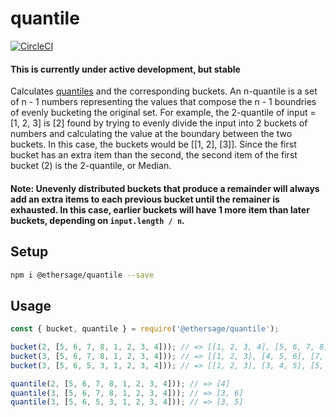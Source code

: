 # quantile

[![CircleCI](https://circleci.com/gh/ethersage/quantile.svg?style=svg)](https://circleci.com/gh/ethersage/quantile)

#### This is currently under active development, but stable

Calculates [quantiles](https://en.wikipedia.org/wiki/Quantile) and the corresponding buckets. An n-quantile is a set of n - 1 numbers representing the values that compose the n - 1 boundries of evenly bucketing the original set. For example, the 2-quantile of input = [1, 2, 3] is [2] found by trying to evenly divide the input into 2 buckets of numbers and calculating the value at the boundary between the two buckets. In this case, the buckets would be [[1, 2], [3]]. Since the first bucket has an extra item than the second, the second item of the first bucket (2) is the 2-quantile, or Median.

#### Note: Unevenly distributed buckets that produce a remainder will always add an extra items to each previous bucket until the remainer is exhausted. In this case, earlier buckets will have 1 more item than later buckets, depending on `input.length / n`.

## Setup

```bash
npm i @ethersage/quantile --save
```

## Usage

```js
const { bucket, quantile } = require('@ethersage/quantile');

bucket(2, [5, 6, 7, 8, 1, 2, 3, 4])); // => [[1, 2, 3, 4], [5, 6, 7, 8]]
bucket(3, [5, 6, 7, 8, 1, 2, 3, 4])); // => [[1, 2, 3], [4, 5, 6], [7, 8]]
bucket(3, [5, 6, 5, 3, 1, 2, 3, 4])); // => [[1, 2, 3], [3, 4, 5], [5, 6]]

quantile(2, [5, 6, 7, 8, 1, 2, 3, 4])); // => [4]
quantile(3, [5, 6, 7, 8, 1, 2, 3, 4])); // => [3, 6] 
quantile(3, [5, 6, 5, 3, 1, 2, 3, 4])); // => [3, 5]
```
